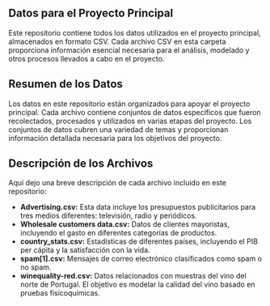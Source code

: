 ## Datos para el Proyecto Principal
Este repositorio contiene todos los datos utilizados en el proyecto principal, almacenados en formato CSV. Cada archivo CSV en esta carpeta proporciona información esencial necesaria para el análisis, modelado y otros procesos llevados a cabo en el proyecto.

## Resumen de los Datos
Los datos en este repositorio están organizados para apoyar el proyecto principal. Cada archivo contiene conjuntos de datos específicos que fueron recolectados, procesados y utilizados en varias etapas del proyecto. Los conjuntos de datos cubren una variedad de temas y proporcionan información detallada necesaria para los objetivos del proyecto.

## Descripción de los Archivos
Aquí dejo una breve descripción de cada archivo incluido en este repositorio:

- **Advertising.csv:** Esta data incluye los presupuestos publicitarios para tres medios diferentes: televisión, radio y periódicos.
- **Wholesale customers data.csv:** Datos de clientes mayoristas, incluyendo el gasto en diferentes categorías de productos.
- **country_stats.csv:** Estadísticas de diferentes países, incluyendo el PIB per cápita y la satisfacción con la vida.
- **spam[1].csv:** Mensajes de correo electrónico clasificados como spam o no spam.
- **winequality-red.csv:** Datos relacionados con muestras del vino del norte de Portugal. El objetivo es modelar la calidad del vino basado en pruebas fisicoquímicas.

